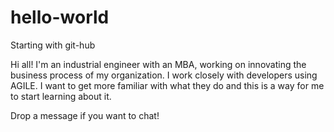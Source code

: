 # hello-world
Starting with git-hub

Hi all! I'm an industrial engineer with an MBA, working on innovating the business process of my organization. I work closely with developers using AGILE. I want to get more familiar with what they do and this is a way for me to start learning about it.

Drop a message if you want to chat!

